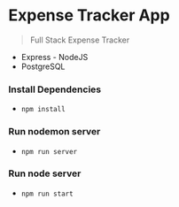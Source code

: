# Expense Tracker App

> Full Stack Expense Tracker

- Express - NodeJS
- PostgreSQL

### Install Dependencies

- `npm install`

### Run nodemon server

- `npm run server`

### Run node server

- `npm run start`
